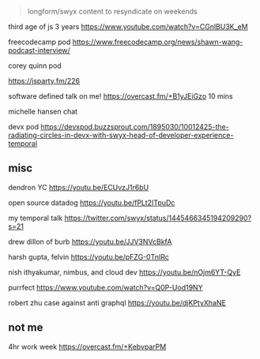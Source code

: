 > longform/swyx content to resyndicate  on weekends


third age of js 3 years https://www.youtube.com/watch?v=CGnlBU3K_eM


freecodecamp pod https://www.freecodecamp.org/news/shawn-wang-podcast-interview/

corey quinn pod

https://jsparty.fm/226

software defined talk on me! https://overcast.fm/+B1yJEiGzo 10 mins

michelle hansen chat


devx pod https://devxpod.buzzsprout.com/1895030/10012425-the-radiating-circles-in-devx-with-swyx-head-of-developer-experience-temporal

## misc

dendron YC https://youtu.be/ECUvzJ1r6bU

open source datadog https://youtu.be/fPLt2ITpuDc

my temporal talk https://twitter.com/swyx/status/1445466345194209290?s=21


drew dillon of burb https://youtu.be/JJV3NVcBkfA

harsh gupta, felvin https://youtu.be/pFZG-0TnIRc


nish ithyakumar, nimbus, and cloud dev https://youtu.be/nOjm6YT-QyE

purrfect https://www.youtube.com/watch?v=Q0P-Uod19NY

robert zhu case against anti graphql https://youtu.be/djKPtyXhaNE

## not me

4hr work week https://overcast.fm/+KebvparPM
